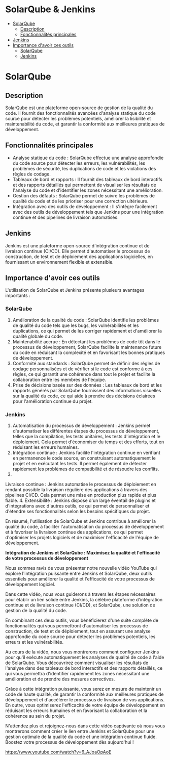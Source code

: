 # SolarQube & Jenkins

- [SolarQube](#solarqube)
  - [Description](#description)
  - [Fonctionnalités principales](#fonctionnalités-principales)
- [Jenkins](#jenkins)
- [Importance d'avoir ces outils](#importance-davoir-ces-outils)
  - [SolarQube](#solarqube-1)
  - [Jenkins](#jenkins-1)

# SolarQube

## Description

SolarQube est une plateforme open-source de gestion de la qualité du code. Il fournit des fonctionnalités avancées d'analyse statique du code source pour détecter les problèmes potentiels, améliorer la lisibilité et maintenabilité du code, et garantir la conformité aux meilleures pratiques de développement.

## Fonctionnalités principales

- Analyse statique du code : SolarQube effectue une analyse approfondie du code source pour détecter les erreurs, les vulnérabilités, les problèmes de sécurité, les duplications de code et les violations des règles de codage.
- Tableaux de bord et rapports : Il fournit des tableaux de bord interactifs et des rapports détaillés qui permettent de visualiser les résultats de l'analyse du code et d'identifier les zones nécessitant une amélioration.
- Gestion des défauts : SolarQube permet de suivre les problèmes de qualité du code et de les prioriser pour une correction ultérieure.
- Intégration avec des outils de développement : Il s'intègre facilement avec des outils de développement tels que Jenkins pour une intégration continue et des pipelines de livraison automatisés.

## Jenkins

Jenkins est une plateforme open-source d'intégration continue et de livraison continue (CI/CD). Elle permet d'automatiser le processus de construction, de test et de déploiement des applications logicielles, en fournissant un environnement flexible et extensible.

## Importance d'avoir ces outils

L'utilisation de SolarQube et Jenkins présente plusieurs avantages importants :

### SolarQube

1. Amélioration de la qualité du code : SolarQube identifie les problèmes de qualité du code tels que les bugs, les vulnérabilités et les duplications, ce qui permet de les corriger rapidement et d'améliorer la qualité globale du code.
2. Maintenabilité accrue : En détectant les problèmes de code tôt dans le processus de développement, SolarQube facilite la maintenance future du code en réduisant la complexité et en favorisant les bonnes pratiques de développement.
3. Conformité aux standards : SolarQube permet de définir des règles de codage personnalisées et de vérifier si le code est conforme à ces règles, ce qui garantit une cohérence dans tout le projet et facilite la collaboration entre les membres de l'équipe.
4. Prise de décisions basée sur des données : Les tableaux de bord et les rapports générés par SolarQube fournissent des informations visuelles sur la qualité du code, ce qui aide à prendre des décisions éclairées pour l'amélioration continue du projet.

### Jenkins

1. Automatisation du processus de développement : Jenkins permet d'automatiser les différentes étapes du processus de développement, telles que la compilation, les tests unitaires, les tests d'intégration et le déploiement. Cela permet d'économiser du temps et des efforts, tout en réduisant les erreurs humaines.
2. Intégration continue : Jenkins facilite l'intégration continue en vérifiant en permanence le code source, en construisant automatiquement le projet et en exécutant les tests. Il permet également de détecter rapidement les problèmes de compatibilité et de résoudre les conflits.
3.

 Livraison continue : Jenkins automatise le processus de déploiement en rendant possible la livraison régulière des applications à travers des pipelines CI/CD. Cela permet une mise en production plus rapide et plus fiable.
4. Extensibilité : Jenkins dispose d'un large éventail de plugins et d'intégrations avec d'autres outils, ce qui permet de personnaliser et d'étendre ses fonctionnalités selon les besoins spécifiques du projet.

En résumé, l'utilisation de SolarQube et Jenkins contribue à améliorer la qualité du code, à faciliter l'automatisation du processus de développement et à favoriser la livraison continue des applications, ce qui permet d'optimiser les projets logiciels et de maximiser l'efficacité de l'équipe de développement.

**Intégration de Jenkins et SolarQube : Maximisez la qualité et l'efficacité de votre processus de développement**

Nous sommes ravis de vous présenter notre nouvelle vidéo YouTube qui explore l'intégration puissante entre Jenkins et SolarQube, deux outils essentiels pour améliorer la qualité et l'efficacité de votre processus de développement logiciel.

Dans cette vidéo, nous vous guiderons à travers les étapes nécessaires pour établir un lien solide entre Jenkins, la célèbre plateforme d'intégration continue et de livraison continue (CI/CD), et SolarQube, une solution de gestion de la qualité du code. 

En combinant ces deux outils, vous bénéficierez d'une suite complète de fonctionnalités qui vous permettront d'automatiser les processus de construction, de test et de déploiement, tout en assurant une analyse approfondie du code source pour détecter les problèmes potentiels, les erreurs et les vulnérabilités.

Au cours de la vidéo, nous vous montrerons comment configurer Jenkins pour qu'il exécute automatiquement les analyses de qualité de code à l'aide de SolarQube. Vous découvrirez comment visualiser les résultats de l'analyse dans des tableaux de bord interactifs et des rapports détaillés, ce qui vous permettra d'identifier rapidement les zones nécessitant une amélioration et de prendre des mesures correctives.

Grâce à cette intégration puissante, vous serez en mesure de maintenir un code de haute qualité, de garantir la conformité aux meilleures pratiques de développement et d'accélérer le processus de livraison de vos applications. En outre, vous optimiserez l'efficacité de votre équipe de développement en réduisant les erreurs humaines et en favorisant la collaboration et la cohérence au sein du projet.

N'attendez plus et rejoignez-nous dans cette vidéo captivante où nous vous montrerons comment créer le lien entre Jenkins et SolarQube pour une gestion optimale de la qualité du code et une intégration continue fluide. Boostez votre processus de développement dès aujourd'hui !

https://www.youtube.com/watch?v=6_AJoaOpAoE
